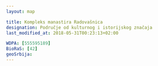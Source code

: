 ```yaml
---
layout: map

title: Kompleks manastira Radovašnica
designation: Područje od kulturnog i istorijskog značaja
last_modified_at: 2018-05-31T00:23:13+02:00

WDPA: [555595189]
BioRaS: [42]
geoSrbija:
---
```

